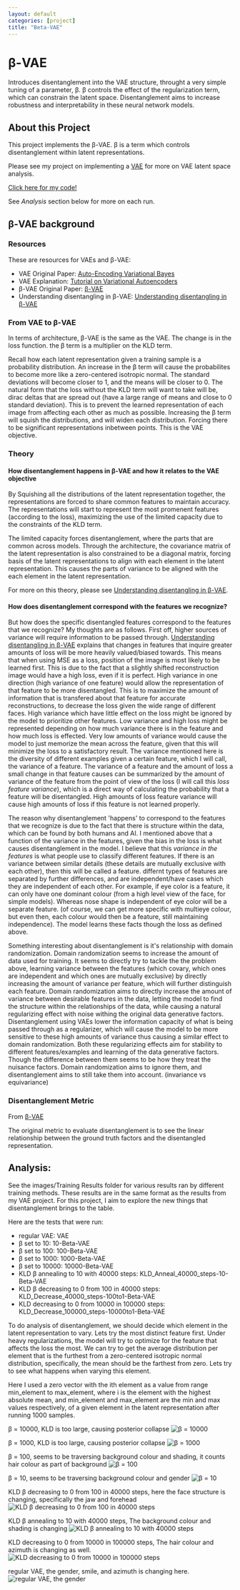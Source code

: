 ```yaml
---
layout: default
categories: [project]
title: "Beta-VAE"
---
```

# β-VAE
Introduces disentanglement into the VAE structure, throught a very simple tuning of a parameter, β. β controls the effect of the regularization term, which can constrain the latent space. Disentanglement aims to increase robustness and interpretability in these neural network models.


## About this Project
This project implements the β-VAE. β is a term which controls disentanglement within latent representations. 

Please see my project on implementing a [VAE](https://github.com/yukunchen113/VariationalAutoEncoder) for more on VAE latent space analysis.


[Click here for my code!](https://github.com/yukunchen113/Beta-VAE/blob/master/README.md)

See _Analysis_ section below for more on each run. 

## β-VAE background
### Resources
These are resources for VAEs and β-VAE:
- VAE Original Paper: [Auto-Encoding Variational Bayes](https://arxiv.org/abs/1312.6114)
- VAE Explanation: [Tutorial on Variational Autoencoders](https://arxiv.org/abs/1606.05908)
- β-VAE Original Paper: [β-VAE](https://openreview.net/pdf?id=Sy2fzU9gl)
- Understanding disentangling in β-VAE: [Understanding disentangling in β-VAE](https://arxiv.org/pdf/1804.03599.pdf)

### From VAE to β-VAE
In terms of architecture, β-VAE is the same as the VAE. The change is in the loss function. the β term is a multiplier on the KLD term. 

Recall how each latent representation given a training sample is a probability distribution. An increase in the β term will cause the probabilites to become more like a zero-centered isotropic normal. The standard deviations will become closer to 1, and the means will be closer to 0. The natural form that the loss without the KLD term will want to take will be, dirac deltas that are spread out (have a large range of means and close to 0 standard deviation). This is to prevent the learned representation of each image from affecting each other as much as possible. Increasing the β term will squish the distributions, and will widen each distribution. Forcing there to be significant representations inbetween points. This is the VAE objective.

### Theory

#### How disentanglement happens in β-VAE and how it relates to the VAE objective
By Squishing all the distributions of the latent representation together, the representations are forced to share common features to maintain accuracy. The representations will start to represent the most promenent features (according to the loss), maximizing the use of the limited capacity due to the constraints of the KLD term.

The limited capacity forces disentanglement, where the parts that are common across models. Through the architecture, the covariance matrix of the latent representation is also constrained to be a diagonal matrix, forcing basis of the latent representations to align with each element in the latent representation. This causes the parts of variance to be aligned with the each element in the latent representation.

For more on this theory, please see [Understanding disentangling in β-VAE](https://arxiv.org/pdf/1804.03599.pdf).

#### How does disentanglement correspond with the features we recognize?

But how does the specific disentangled features correspond to the features that we recognize? My thoughts are as follows. First off, higher sources of variance will require information to be passed through. [Understanding disentangling in β-VAE](https://arxiv.org/pdf/1804.03599.pdf) explains that changes in features that inquire greater amounts of loss will be more heavily valued/biased towards. This means that when using MSE as a loss, position of the image is most likely to be learned first. This is due to the fact that a slightly shifted reconstruction image would have a high loss, even if it is perfect. High variance in one direction (high variance of one feature) would allow the representation of that feature to be more disentangled. This is to maximize the amount of information that is transfered about that feature for accurate reconstructions, to decrease the loss given the wide range of different faces. High variance which have little effect on the loss might be ignored by the model to prioritize other features. Low variance and high loss might be represented depending on how much variance there is in the feature and how much loss is effected. Very low amounts of variance would cause the model to just memorize the mean across the feature, given that this will minimize the loss to a satisfactory result. The variance mentioned here is the diversity of different examples given a certain feature, which I will call, the variance of a feature. The variance of a feature and the amount of loss a small change in that feature causes can be summarized by the amount of variance of the feature from the point of view of the loss (I will call this _loss feature variance_), which is a direct way of calculating the probability that a feature will be disentangled. High amounts of loss feature variance will cause high amounts of loss if this feature is not learned properly.

The reason why disentanglement 'happens' to correspond to the features that we recognize is due to the fact that there is structure within the data, which can be found by both humans and AI. I mentioned above that a function of the variance in the features, given the bias in the loss is what causes disentanglement in the model. I believe that this _variance in the features_ is what people use to classify different features. If there is an variance between similar details (these details are mutually exclusive with each other), then this will be called a feature. differnt types of features are separated by further differences, and are independent/have cases which they are independent of each other. For example, if eye color is a feature, it can only have one dominant colour (from a high level view of the face, for simple models). Whereas nose shape is independent of eye color will be a separate feature. (of course, we can get more specific with multieye colour, but even then, each colour would then be a feature, still maintaining independence). The model learns these facts though the loss as defined above.

Something interesting about disentanglement is it's relationship with domain randomization. Domain randomization seems to increase the amount of data used for training. It seems to directly try to tackle the the problem above, learning variance between the features (which covary, which ones are independent and which ones are mutually exclusive) by directly increasing the amount of variance per feature, which will further distinguish each feature. Domain randomization aims to directly increase the amount of variance between desirable features in the data, letting the model to find the structure within the relationships of the data, while causing a natural regularizing effect with noise withing the original data generative factors. Disentanglement using VAEs lower the information capacity of what is being passed through as a regularizer, which will cause the model to be more sensitive to these high amounts of variance thus causing a similar effect to domain randomization. Both these regularizing effects aim for stability to different features/examples and learning of the data generative factors. Though the difference between them seems to be how they treat the nuisance factors. Domain randomization aims to ignore them, and disentanglement aims to still take them into account. (invariance vs equivariance)

### Disentanglement Metric
From [β-VAE](https://openreview.net/pdf?id=Sy2fzU9gl)

The original metric to evaluate disentanglement is to see the linear relationship between the ground truth factors and the disentangled representation. 

## Analysis:

See the images/Training Results folder for various results ran by different training methods. These results are in the same format as the results from my VAE project. For this project, I aim to explore the new things that disentanglement brings to the table.

Here are the tests that were run:
- regular VAE: VAE
- β set to 10: 10-Beta-VAE
- β set to 100: 100-Beta-VAE
- β set to 1000: 1000-Beta-VAE
- β set to 10000: 10000-Beta-VAE
- KLD β annealing to 10 with 40000 steps: KLD_Anneal_40000_steps-10-Beta-VAE
- KLD β decreasing to 0 from 100 in 40000 steps: KLD_Decrease_40000_steps-100to1-Beta-VAE
- KLD decreasing to 0 from 10000 in 100000 steps: KLD_Decrease_100000_steps-10000to1-Beta-VAE

To do analysis of disentanglement, we should decide which element in the latent representation to vary. Lets try the most distinct feature first. Under heavy regularizations, the model will try to optimize for the feature that affects the loss the most. We can try to get the average distribution per element that is the furthest from a zero-centered isotropic normal distribution, specifically, the mean should be the farthest from zero. Lets try to see what happens when varying this element.

Here I used a zero vector with the ith element as a value from range min_element to max_element, where i is the element with the highest absolute mean, and min_element and max_element are the min and max values respectively, of a given element in the latent representation after running 1000 samples.

β = 10000, KLD is too large, causing posterior collapse
![β = 10000](images/latent_traversal/10000-Beta-VAE.jpg)

β = 1000, KLD is too large, causing posterior collapse
![β = 1000](images/latent_traversal/1000-Beta-VAE.jpg)

β = 100, seems to be traversing background colour and shading, it counts hair colour as part of background
![β = 100](images/latent_traversal/100-Beta-VAE.jpg)

β = 10, seems to be traversing background colour and gender
![β = 10](images/latent_traversal/10-Beta-VAE.jpg)

KLD β decreasing to 0 from 100 in 40000 steps, here the face structure is changing, specifically the jaw and forehead
![KLD β decreasing to 0 from 100 in 40000 steps](images/latent_traversal/KLD_Decrease_40000_steps-100to1-Beta-VAE.jpg)

KLD β annealing to 10 with 40000 steps, The background colour and shading is changing
![KLD β annealing to 10 with 40000 steps](images/latent_traversal/KLD_Anneal_40000_steps-10-Beta-VAE.jpg)

KLD decreasing to 0 from 10000 in 100000 steps, The hair colour and azimuth is changing as well.
![KLD decreasing to 0 from 10000 in 100000 steps](images/latent_traversal/KLD_Decrease_100000_steps-10000to1-Beta-VAE.jpg)

regular VAE, the gender, smile, and azimuth is changing here.
![regular VAE, the gender](images/latent_traversal/VAE.jpg)
